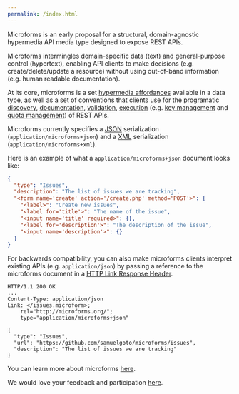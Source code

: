 ```yaml
---
permalink: /index.html
---
```


Microforms is an early proposal for a structural, domain-agnostic hypermedia API media type designed to expose REST APIs.

Microforms intermingles domain-specific data (text) and general-purpose control (hypertext), enabling API clients to make decisions (e.g. create/delete/update a resource) without using out-of-band information (e.g. human readable documentation).

At its core, microforms is a set [hypermedia affordances](intro.md) available in a data type, as well as a set of conventions that clients use for the programatic [discovery](intro.md#discovery), [documentation](intro.md#documentation), [validation](intro.md#validation-rules), [execution](intro.md#execution-rules) (e.g. [key management](intro.md#key-management) and [quota management](intro.md#quota-management)) of REST APIs.

Microforms currently specifies a [JSON](json.md) serialization (```application/microforms+json```) and a [XML](xml.md) serialization (```application/microforms+xml```).

Here is an example of what a ```application/microforms+json``` document looks like:

```json
{
  "type": "Issues",
  "description": "The list of issues we are tracking",
  "<form name='create' action='/create.php' method='POST'>": {
    "<label>": "Create new issues",
    "<label for='title'>": "The name of the issue",
    "<input name='title' required>": {},
    "<label for='description'>": "The description of the issue",
    "<input name='description'>": {}
  }
}
```

For backwards compatibility, you can also make microforms clients interpret existing APIs (e.g. ```application/json```) by passing a reference to the microforms document in a [HTTP Link Response Header](intro.md#backwards-compatibility).

```
HTTP/1.1 200 OK
...
Content-Type: application/json
Link: </issues.microform>; 
    rel="http://microforms.org/"; 
    type="application/microforms+json"

{
  "type": "Issues",
  "url": "https://github.com/samuelgoto/microforms/issues",
  "description": "The list of issues we are tracking"
}
```

You can learn more about microforms [here](intro.md).

We would love your feedback and participation [here](https://github.com/samuelgoto/microforms/issues/new).


